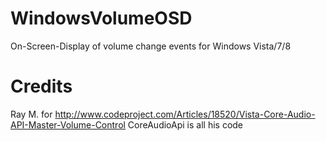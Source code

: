 WindowsVolumeOSD
================

On-Screen-Display of volume change events for Windows Vista/7/8

# Credits
Ray M. for http://www.codeproject.com/Articles/18520/Vista-Core-Audio-API-Master-Volume-Control
CoreAudioApi is all his code